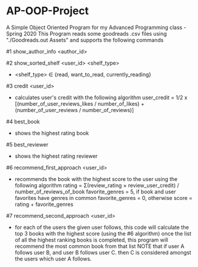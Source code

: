 # AP-OOP-Project
A Simple Object Oriented Program for my Advanced Programming class - Spring 2020
This Program reads some goodreads .csv files using "./Goodreads.out Assets" and supports the following commands  

#1 show_author_info <author_id>

#2 show_sorted_shelf <user_id> <shelf_type> <genre>
* <shelf_type> ∈ {read, want_to_read, currently_reading}
  
#3 credit <user_id>
* calculates user's credit with the following algorithm
user_credit = 1/2 x [(number_of_user_reviews_likes / number_of_likes) + (number_of_user_reviews / number_of_reviews)]

#4 best_book
* shows the highest rating book

#5 best_reviewer
* shows the highest rating reviewer

#6 recommend_first_approach <user_id>
* recommends the book with the highest score to the user using the following algorithm
rating = Σ(review_rating × review_user_credit) / number_of_reviews_of_book
favorite_genres = 5, if book and user favorites have genres in common
favorite_genres = 0, otherwise
score = rating + favorite_genres

#7 recommend_second_approach <user_id>
* for each of the users the given user follows, this code will calculate the top 3 books with the highest score (using the #6 algorithm)
once the list of all the highest ranking books is completed, this program will recommend the most common book from that list
NOTE that if user A follows user B, and user B follows user C. then C is considered amongst the users which user A follows.
